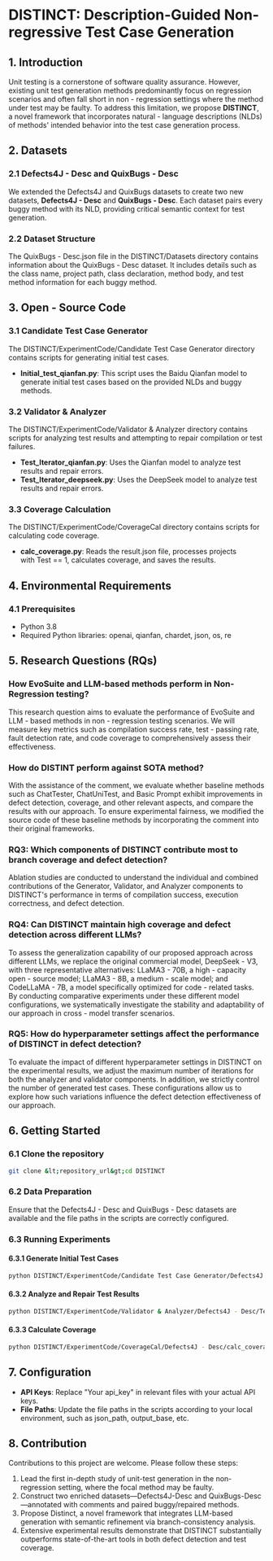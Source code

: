 # **DISTINCT: Description-Guided Non-regressive Test Case Generation**

## **1\. Introduction**

Unit testing is a cornerstone of software quality assurance. However, existing unit test generation methods predominantly focus on regression scenarios and often fall short in non - regression settings where the method under test may be faulty. To address this limitation, we propose ****DISTINCT****, a novel framework that incorporates natural - language descriptions (NLDs) of methods' intended behavior into the test case generation process.

## **2\. Datasets**

### **2.1 Defects4J - Desc and QuixBugs - Desc**

We extended the Defects4J and QuixBugs datasets to create two new datasets, ****Defects4J - Desc**** and ****QuixBugs - Desc****. Each dataset pairs every buggy method with its NLD, providing critical semantic context for test generation.

### **2.2 Dataset Structure**

The QuixBugs - Desc.json file in the DISTINCT/Datasets directory contains information about the QuixBugs - Desc dataset. It includes details such as the class name, project path, class declaration, method body, and test method information for each buggy method.


## **3\. Open - Source Code**

### **3.1 Candidate Test Case Generator**

The DISTINCT/ExperimentCode/Candidate Test Case Generator directory contains scripts for generating initial test cases.

- ****Initial_test_qianfan.py****: This script uses the Baidu Qianfan model to generate initial test cases based on the provided NLDs and buggy methods.


### **3.2 Validator & Analyzer**

The DISTINCT/ExperimentCode/Validator & Analyzer directory contains scripts for analyzing test results and attempting to repair compilation or test failures.

- ****Test_Iterator_qianfan.py****: Uses the Qianfan model to analyze test results and repair errors.
- ****Test_Iterator_deepseek.py****: Uses the DeepSeek model to analyze test results and repair errors.


### **3.3 Coverage Calculation**

The DISTINCT/ExperimentCode/CoverageCal directory contains scripts for calculating code coverage.

- ****calc_coverage.py****: Reads the result.json file, processes projects with Test == 1, calculates coverage, and saves the results.

## **4\. Environmental Requirements**

### **4.1 Prerequisites**

- Python 3.8
- Required Python libraries: openai, qianfan, chardet, json, os, re


## **5\. Research Questions (RQs)**

### **How EvoSuite and LLM-based methods perform in Non-Regression testing?**

This research question aims to evaluate the performance of EvoSuite and LLM - based methods in non - regression testing scenarios. We will measure key metrics such as compilation success rate, test - passing rate, fault detection rate, and code coverage to comprehensively assess their effectiveness.

### **How do DISTINT perform against SOTA method?**

With the assistance of the comment, we evaluate whether baseline methods such as ChatTester, ChatUniTest, and Basic Prompt exhibit improvements in defect detection, coverage, and other relevant aspects, and compare the results with our approach. To ensure experimental fairness, we modified the source code of these baseline methods by incorporating the comment into their original frameworks.

### **RQ3: Which components of DISTINCT contribute most to branch coverage and defect detection?**

Ablation studies are conducted to understand the individual and combined contributions of the Generator, Validator, and Analyzer components to DISTINCT's performance in terms of compilation success, execution correctness, and defect detection.

### **RQ4: Can DISTINCT maintain high coverage and defect detection across different LLMs?**

To assess the generalization capability of our proposed approach across different LLMs, we replace the original commercial model, DeepSeek - V3, with three representative alternatives: LLaMA3 - 70B, a high - capacity open - source model; LLaMA3 - 8B, a medium - scale model; and CodeLLaMA - 7B, a model specifically optimized for code - related tasks. By conducting comparative experiments under these different model configurations, we systematically investigate the stability and adaptability of our approach in cross - model transfer scenarios.

### **RQ5: How do hyperparameter settings affect the performance of DISTINCT in defect detection?**

To evaluate the impact of different hyperparameter settings in DISTINCT on the experimental results, we adjust the maximum number of iterations for both the analyzer and validator components. In addition, we strictly control the number of generated test cases. These configurations allow us to explore how such variations influence the defect detection effectiveness of our approach.


## **6\. Getting Started**

### **6.1 Clone the repository**

```bash
git clone &lt;repository_url&gt;cd DISTINCT
```

### **6.2 Data Preparation**

Ensure that the Defects4J - Desc and QuixBugs - Desc datasets are available and the file paths in the scripts are correctly configured.

### **6.3 Running Experiments**

#### **6.3.1 Generate Initial Test Cases**

```bash
python DISTINCT/ExperimentCode/Candidate Test Case Generator/Defects4J - Desc/Initial_test_qianfan.py
```
#### **6.3.2 Analyze and Repair Test Results**

```bash
python DISTINCT/ExperimentCode/Validator & Analyzer/Defects4J - Desc/Test_Iterator_deepseek.py
```
#### **6.3.3 Calculate Coverage**

```bash
python DISTINCT/ExperimentCode/CoverageCal/Defects4J - Desc/calc_coverage.py
```
## **7\. Configuration**

- ****API Keys****: Replace "Your api_key" in relevant files with your actual API keys.
- ****File Paths****: Update the file paths in the scripts according to your local environment, such as json_path, output_base, etc.

## **8\. Contribution**

Contributions to this project are welcome. Please follow these steps:

1.  Lead the first in-depth study of unit-test generation in the non-regression setting, where the focal method may be faulty.
2.  Construct two enriched datasets—Defects4J-Desc and QuixBugs-Desc—annotated with comments and paired buggy/repaired methods.
3.  Propose Distinct, a novel framework that integrates LLM-based generation with semantic refinement via branch-consistency analysis.
4.  Extensive experimental results demonstrate that DISTINCT substantially outperforms state-of-the-art tools in both defect detection and test coverage.
